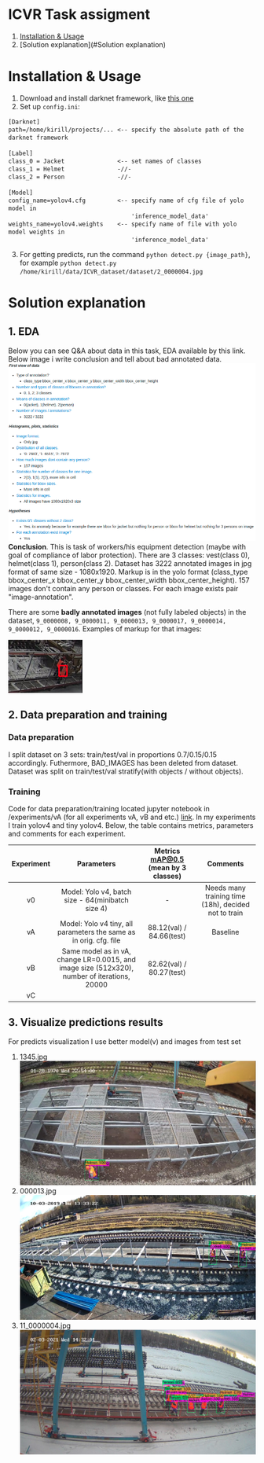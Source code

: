 # ICVR Task assigment
1. [Installation & Usage](https://github.com/kiru883/ICVR/blob/main/README.md#installation--usage)
2. [Solution explanation](#Solution explanation)

# Installation & Usage
1. Download and install darknet framework, like [this one](#https://github.com/AlexeyAB/darknet)
2. Set up `config.ini`:
```
[Darknet]
path=/home/kirill/projects/... <-- specify the absolute path of the darknet framework

[Label]
class_0 = Jacket               <-- set names of classes
class_1 = Helmet               -//-
class_2 = Person               -//-

[Model]
config_name=yolov4.cfg         <-- specify name of cfg file of yolo model in 
                                   'inference_model_data'
weights_name=yolov4.weights    <-- specify name of file with yolo model weights in 
                                   'inference_model_data'
```
3. For getting predicts, run the command `python detect.py {image_path}`, for example `python detect.py /home/kirill/data/ICVR_dataset/dataset/2_0000004.jpg`

# Solution explanation
## 1. EDA
Below you can see Q&A about data in this task, EDA available by this link. Below image i write conclusion and tell about bad annotated data.
![](eda_qa.png)
__Conclusion__. This is task of workers/his equipment detection (maybe with goal of compliance of labor protection). There are 3 classes: vest(class 0), 
helmet(class 1), person(class 2). Dataset has 3222 annotated images in jpg format of same size - 1080x1920. Markup is in the yolo format 
(class_type bbox_center_x bbox_center_y bbox_center_width bbox_center_height). 157 images don't contain any person or classes. For each image exists pair "image-annotation".
    
There are some __badly annotated images__ (not fully labeled objects) in the dataset, `9_0000008, 9_0000011, 9_0000013, 9_0000017, 9_0000014, 9_0000012, 9_0000016`. Examples of markup for that images:
    
![](bad_markup_example.png)

## 2. Data preparation and training
### Data preparation
I split dataset on 3 sets: train/test/val in proportions 0.7/0.15/0.15 accordingly. Futhermore, BAD_IMAGES has been deleted from dataset. Dataset was split on
train/test/val stratify(with objects / without objects).

### Training
Code for data preparation/training located jupyter notebook in /experiments/vA (for all experiments vA, vB and etc.) [link](#fgh).
In my experiments I train yolov4 and tiny yolov4. Below, the table contains metrics, parameters and comments for each experiment.

| Experiment |                                           Parameters                                          | Metrics mAP@0.5 (mean by 3 classes) |                       Comments                       |
|:----------:|:---------------------------------------------------------------------------------------------:|:-----------------------------------:|:----------------------------------------------------:|
| v0         | Model: Yolo v4, batch size - 64(minibatch size 4)                                             | -                                   | Needs many training time (18h), decided not to train |
| vA         | Model: Yolo v4 tiny, all parameters the same as in orig. cfg. file                            |       88.12(val) / 84.66(test)      |                       Baseline                       |
| vB         | Same model as in vA, change LR=0.0015, and image size (512x320), number of iterations,  20000 |       82.62(val) / 80.27(test)      |                                                      |
| vC         |                                                                                               |                                     |                                                      |              

## 3. Visualize predictions results
For predicts visualization I use better model(v) and images from test set 

1. 1345.jpg
   ![](demo/exm1.png)
2. 000013.jpg
   ![](demo/exm2.png)
3. 11_0000004.jpg
   ![](demo/exm3.png)
